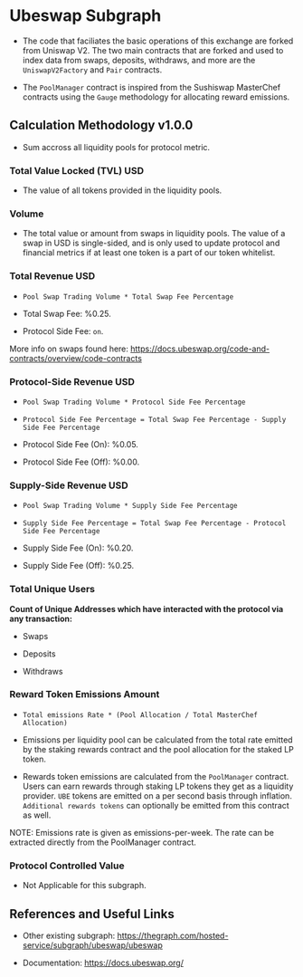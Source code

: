 # Ubeswap Subgraph

- The code that faciliates the basic operations of this exchange are forked from Uniswap V2. The two main contracts that are forked and used to index data from swaps, deposits, withdraws, and more are the `UniswapV2Factory` and `Pair` contracts.

- The `PoolManager` contract is inspired from the Sushiswap MasterChef contracts using the `Gauge` methodology for allocating reward emissions.

## Calculation Methodology v1.0.0

- Sum accross all liquidity pools for protocol metric.

### Total Value Locked (TVL) USD

- The value of all tokens provided in the liquidity pools.

### Volume

- The total value or amount from swaps in liquidity pools. The value of a swap in USD is single-sided, and is only used to update protocol and financial metrics if at least one token is a part of our token whitelist.

### Total Revenue USD

- `Pool Swap Trading Volume * Total Swap Fee Percentage`

- Total Swap Fee: %0.25.

- Protocol Side Fee: `on`.

More info on swaps found here:
https://docs.ubeswap.org/code-and-contracts/overview/code-contracts

### Protocol-Side Revenue USD

- `Pool Swap Trading Volume * Protocol Side Fee Percentage`

- `Protocol Side Fee Percentage = Total Swap Fee Percentage - Supply Side Fee Percentage`

- Protocol Side Fee (On): %0.05.

- Protocol Side Fee (Off): %0.00.

### Supply-Side Revenue USD

- `Pool Swap Trading Volume * Supply Side Fee Percentage`

- `Supply Side Fee Percentage = Total Swap Fee Percentage - Protocol Side Fee Percentage`

- Supply Side Fee (On): %0.20.

- Supply Side Fee (Off): %0.25.

### Total Unique Users

**Count of Unique Addresses which have interacted with the protocol via any transaction:**

- Swaps

- Deposits

- Withdraws

### Reward Token Emissions Amount

- `Total emissions Rate * (Pool Allocation / Total MasterChef Allocation)`

- Emissions per liquidity pool can be calculated from the total rate emitted by the staking rewards contract and the pool allocation for the staked LP token.

- Rewards token emissions are calculated from the `PoolManager` contract. Users can earn rewards through staking LP tokens they get as a liquidity provider. `UBE` tokens are emitted on a per second basis through inflation. `Additional rewards tokens` can optionally be emitted from this contract as well.

NOTE: Emissions rate is given as emissions-per-week. The rate can be extracted directly from the PoolManager contract.

### Protocol Controlled Value

- Not Applicable for this subgraph.

## References and Useful Links

- Other existing subgraph: https://thegraph.com/hosted-service/subgraph/ubeswap/ubeswap

- Documentation: https://docs.ubeswap.org/
